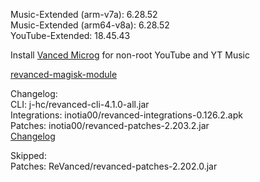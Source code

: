 Music-Extended (arm-v7a): 6.28.52  
Music-Extended (arm64-v8a): 6.28.52  
YouTube-Extended: 18.45.43  

Install [Vanced Microg](https://github.com/TeamVanced/VancedMicroG/releases) for non-root YouTube and YT Music  

[revanced-magisk-module](https://github.com/j-hc/revanced-magisk-module)  

Changelog:  
CLI: j-hc/revanced-cli-4.1.0-all.jar  
Integrations: inotia00/revanced-integrations-0.126.2.apk  
Patches: inotia00/revanced-patches-2.203.2.jar  
[Changelog](https://github.com/inotia00/revanced-patches/releases/tag/v2.203.2)  

Skipped:  
Patches: ReVanced/revanced-patches-2.202.0.jar    
